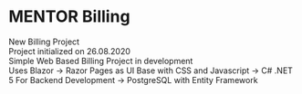 # MENTOR Billing
New Billing Project \
Project initialized on 26.08.2020 \
Simple Web Based Billing Project in development \
Uses Blazor -> Razor Pages as UI Base with CSS and Javascript
            -> C# .NET 5 For Backend Development
            -> PostgreSQL with Entity Framework
